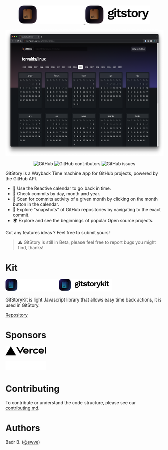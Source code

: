 <p align="center"><br>
  <a href="https://gitstory.app#gh-dark-mode-only">
    <img src="public/img/index_logo.png" height="60">
  </a>
  <a href="https://gitstory.app#gh-light-mode-only">
    <img src="public/img/index_logo_white.png" height="60">
  </a>
</p>

<p align="center">
  <a href="https://gitstory.app">
    <img src="public/img/gitstory_web.png" height="400">
  </a>
</p>
<p align="center">
 <img alt="GitHub" src="https://img.shields.io/github/license/swve/gitstory">
 <img alt="GitHub contributors" src="https://img.shields.io/github/contributors/swve/gitstory">
 <img alt="GitHub issues" src="https://img.shields.io/github/issues/swve/gitstory">
</p>
</center>

GitStory is a Wayback Time machine app for GitHub projects, powered by the GitHub API.

- 📆 Use the Reactive calendar to go back in time.
- 🌴 Check commits by day, month and year.
- 🔎 Scan for commits activity of a given month by clicking on the month button in the calendar.
- 📸 Explore "snapshots" of GitHub repositories by navigating to the exact commit.
- 🌍 Explore and see the beginnings of popular Open source projects.

Got any features ideas ? Feel free to submit yours!

> ⚠️ GitStory is still in Beta, please feel free to report bugs you might find, thanks!

# Kit

<a href="https://gitstory.app#gh-dark-mode-only"><img src="public/img/gitstorykit_transparent.png" height="40"></a>
<a href="https://gitstory.app#gh-light-mode-only"><img src="public/img/gitstorykit_transparent_white.png" height="40"></a>

GitStoryKit is light Javascript library that allows easy time back actions, it is used in GitStory.

[Repository](https://github.com/swve/gitstorykit)

# Sponsors

<a href="https://vercel.com/?utm_source=graphicmade&utm_campaign=oss#gh-light-mode-only"><img style="padding-right:30px" width="130px" src="public/img/vercel-logotype-dark.png"></img></a>

<a href="https://vercel.com/?utm_source=graphicmade&utm_campaign=oss#gh-dark-mode-only"><img style="padding-right:30px" width="130px" src="public/img/vercel-logotype-light.png"></img></a>

# Contributing

To contribute or understand the code structure,
please see our [contributing.md](/CONTRIBUTING.md).

# Authors

Badr B. ([@swve](https://github.com/swve))
